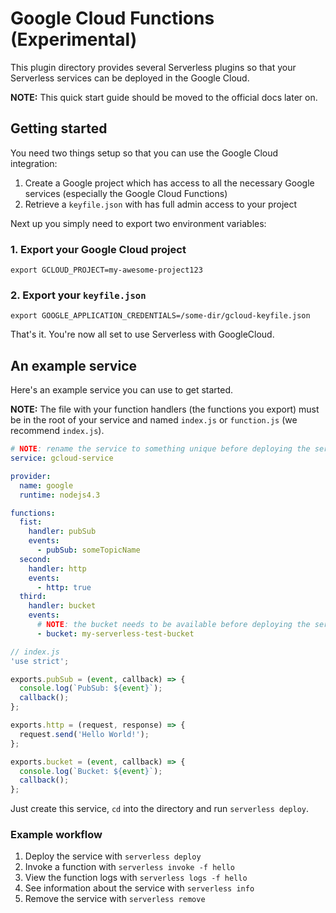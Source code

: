 # Google Cloud Functions (Experimental)

This plugin directory provides several Serverless plugins so that your Serverless
services can be deployed in the Google Cloud.

**NOTE:** This quick start guide should be moved to the official docs later on.

## Getting started

You need two things setup so that you can use the Google Cloud integration:

1. Create a Google project which has access to all the necessary Google services
(especially the Google Cloud Functions)
2. Retrieve a `keyfile.json` with has full admin access to your project

Next up you simply need to export two environment variables:

### 1. Export your Google Cloud project

`export GCLOUD_PROJECT=my-awesome-project123`

### 2. Export your `keyfile.json`

`export GOOGLE_APPLICATION_CREDENTIALS=/some-dir/gcloud-keyfile.json`

That's it. You're now all set to use Serverless with GoogleCloud.

## An example service

Here's an example service you can use to get started.

**NOTE:** The file with your function handlers (the functions you export) must be
in the root of your service and named `index.js` or `function.js` (we recommend `index.js`).

```yml
# NOTE: rename the service to something unique before deploying the service
service: gcloud-service

provider:
  name: google
  runtime: nodejs4.3

functions:
  fist:
    handler: pubSub
    events:
      - pubSub: someTopicName
  second:
    handler: http
    events:
      - http: true
  third:
    handler: bucket
    events:
      # NOTE: the bucket needs to be available before deploying the service
      - bucket: my-serverless-test-bucket
```

```javascript
// index.js
'use strict';

exports.pubSub = (event, callback) => {
  console.log(`PubSub: ${event}`);
  callback();
};

exports.http = (request, response) => {
  request.send('Hello World!');
};

exports.bucket = (event, callback) => {
  console.log(`Bucket: ${event}`);
  callback();
};
```

Just create this service, `cd` into the directory and run `serverless deploy`.

### Example workflow

1. Deploy the service with `serverless deploy`
2. Invoke a function with `serverless invoke -f hello`
3. View the function logs with `serverless logs -f hello`
4. See information about the service with `serverless info`
5. Remove the service with `serverless remove`
